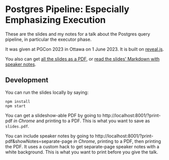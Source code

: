 # Postgres Pipeline: Especially Emphasizing Execution

These are the slides and my notes for a talk about the Postgres query pipeline,
in particular the executor phase.

It was given at PGCon 2023 in Ottawa on 1 June 2023.
It is built on [reveal.js](https://github.com/hakimel/reveal.js/).

You also can get [all the slides as a PDF](slides.pdf),
or [read the slides' Markdown with speaker notes](slides.md).

## Development

You can run the slides locally by saying:

```
npm install
npm start
```

You can get a slideshow-able PDF by going to http://localhost:8001/?print-pdf *in Chrome* and printing to a PDF. This is what you want to save as `slides.pdf`.

You can include speaker notes by going to http://localhost:8001/?print-pdf&showNotes=separate-page *in Chrome*, printing to a PDF, then printing the PDF. It uses a custom hack to get separate-page speaker notes with a white background. This is what you want to print before you give the talk.
